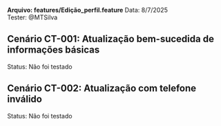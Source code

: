 **Arquivo: features/Edição_perfil.feature**
Data: 8/7/2025  
Tester: @MTSilva

## Cenário CT-001: Atualização bem-sucedida de informações básicas
Status: Não foi testado

## Cenário CT-002:  Atualização com telefone inválido
Status: Não foi testado

